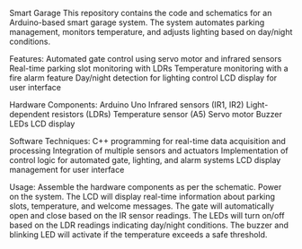 Smart Garage 
This repository contains the code and schematics for an Arduino-based smart garage system. The system automates parking management, monitors temperature, and adjusts lighting based on day/night conditions.

Features:
Automated gate control using servo motor and infrared sensors
Real-time parking slot monitoring with LDRs
Temperature monitoring with a fire alarm feature
Day/night detection for lighting control
LCD display for user interface

Hardware Components:
Arduino Uno
Infrared sensors (IR1, IR2)
Light-dependent resistors (LDRs)
Temperature sensor (A5)
Servo motor
Buzzer
LEDs
LCD display

Software Techniques:
C++ programming for real-time data acquisition and processing
Integration of multiple sensors and actuators
Implementation of control logic for automated gate, lighting, and alarm systems
LCD display management for user interface

Usage:
Assemble the hardware components as per the schematic.
Power on the system.
The LCD will display real-time information about parking slots, temperature, and welcome messages.
The gate will automatically open and close based on the IR sensor readings.
The LEDs will turn on/off based on the LDR readings indicating day/night conditions.
The buzzer and blinking LED will activate if the temperature exceeds a safe threshold.
